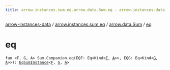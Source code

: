 ```yaml
---
title: arrow.instances.sum.eq.arrow.data.Sum.eq - arrow-instances-data
---
```


[arrow-instances-data](../../index.html) / [arrow.instances.sum.eq](../index.html) / [arrow.data.Sum](index.html) / [eq](./eq.html)

# eq

`fun <F, G, A> Sum.Companion.eq(EQF: Eq<Kind<`[`F`](eq.html#F)`, `[`A`](eq.html#A)`>>, EQG: Eq<Kind<`[`G`](eq.html#G)`, `[`A`](eq.html#A)`>>): `[`EqSumInstance`](../../arrow.instances/-eq-sum-instance/index.html)`<`[`F`](eq.html#F)`, `[`G`](eq.html#G)`, `[`A`](eq.html#A)`>`